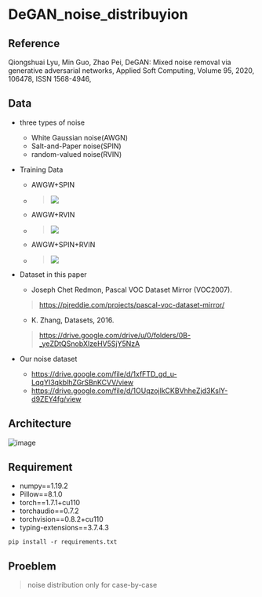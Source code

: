 # DeGAN_noise_distribuyion

## Reference
Qiongshuai Lyu, Min Guo, Zhao Pei,
DeGAN: Mixed noise removal via generative adversarial networks,
Applied Soft Computing,
Volume 95,
2020,
106478,
ISSN 1568-4946,

## Data
- three types of noise
  - White Gaussian noise(AWGN)
  - Salt-and-Paper noise(SPIN)
  - random-valued noise(RVIN)
  
- Training Data
  - AWGW+SPIN 
  - > <img src="http://chart.googleapis.com/chart?cht=tx&chl= \sigma=20\;s=20%,40%\\ \sigma=50\;s=20%,40%\\ " style="border:none;">
  - AWGW+RVIN
  - > <img src="http://chart.googleapis.com/chart?cht=tx&chl= \sigma=10\;r=10%,30%\\ \sigma=40\;r=10%,30%\\ " style="border:none;">
  - AWGW+SPIN+RVIN
  - > <img src="http://chart.googleapis.com/chart?cht=tx&chl= \sigma=40\;s=5%\;r=5%\\ \sigma=30\;s=10%\;r=10%\\ \sigma=20\;s=15%\;r=15%\\ \sigma=10\;s=20%\;r=20%\\ " style="border:none;">
  
- Dataset in this paper
  - Joseph Chet Redmon, Pascal VOC Dataset Mirror (VOC2007).
  > https://pjreddie.com/projects/pascal-voc-dataset-mirror/
  - K. Zhang, Datasets, 2016.
  > https://drive.google.com/drive/u/0/folders/0B-_yeZDtQSnobXIzeHV5SjY5NzA
  
- Our noise dataset
  - https://drive.google.com/file/d/1xfFTD_gd_u-LqqYI3qkblhZGrSBnKCVV/view
  - https://drive.google.com/file/d/1OUqzojlkCKBVhheZjd3KslY-d9ZEY4fg/view

## Architecture
![image](https://ars.els-cdn.com/content/image/1-s2.0-S1568494620304178-gr2.jpg)

## Requirement
- numpy==1.19.2
- Pillow==8.1.0
- torch==1.7.1+cu110
- torchaudio==0.7.2
- torchvision==0.8.2+cu110
- typing-extensions==3.7.4.3


``` pip install -r requirements.txt ```

## Proeblem
> noise distribution only for case-by-case
